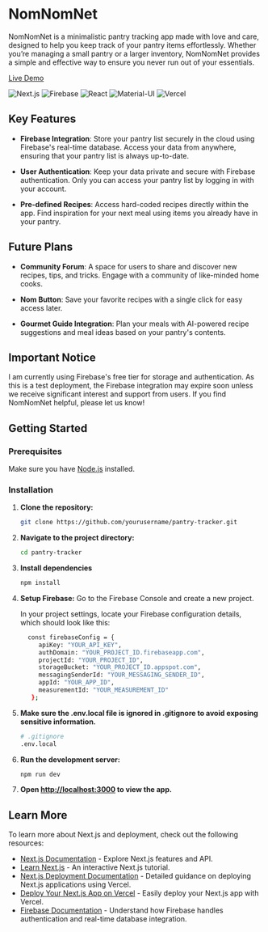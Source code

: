 # NomNomNet

NomNomNet is a minimalistic pantry tracking app made with love and care, designed to help you keep track of your pantry items effortlessly. Whether you’re managing a small pantry or a larger inventory, NomNomNet provides a simple and effective way to ensure you never run out of your essentials.

[Live Demo](https://nomnomnet.vercel.app/)

![Next.js](https://img.shields.io/badge/Next.js-000000?style=for-the-badge&logo=nextdotjs&logoColor=white)
![Firebase](https://img.shields.io/badge/Firebase-FFCA28?style=for-the-badge&logo=firebase&logoColor=white)
![React](https://img.shields.io/badge/React-61DAFB?style=for-the-badge&logo=react&logoColor=white)
![Material-UI](https://img.shields.io/badge/Material--UI-0081CB?style=for-the-badge&logo=mui&logoColor=white)
![Vercel](https://img.shields.io/badge/Vercel-000000?style=for-the-badge&logo=vercel&logoColor=white)

## Key Features

- **Firebase Integration**: Store your pantry list securely in the cloud using Firebase's real-time database. Access your data from anywhere, ensuring that your pantry list is always up-to-date.
  
- **User Authentication**: Keep your data private and secure with Firebase authentication. Only you can access your pantry list by logging in with your account.

- **Pre-defined Recipes**: Access hard-coded recipes directly within the app. Find inspiration for your next meal using items you already have in your pantry.

## Future Plans

- **Community Forum**: A space for users to share and discover new recipes, tips, and tricks. Engage with a community of like-minded home cooks.

- **Nom Button**: Save your favorite recipes with a single click for easy access later.

- **Gourmet Guide Integration**: Plan your meals with AI-powered recipe suggestions and meal ideas based on your pantry's contents.

## Important Notice

I am currently using Firebase's free tier for storage and authentication. As this is a test deployment, the Firebase integration may expire soon unless we receive significant interest and support from users. If you find NomNomNet helpful, please let us know!

## Getting Started

### Prerequisites

Make sure you have [Node.js](https://nodejs.org/) installed.

### Installation

1. **Clone the repository:**

   ```bash
   git clone https://github.com/yourusername/pantry-tracker.git

2. **Navigate to the project directory:**

   ```bash
   cd pantry-tracker

3. **Install dependencies**

   ```bash
   npm install

4. **Setup Firebase:**
   Go to the Firebase Console and create a new project.

    In your project settings, locate your Firebase configuration details, which should look like     this:
   ```bash
     const firebaseConfig = {
        apiKey: "YOUR_API_KEY",
        authDomain: "YOUR_PROJECT_ID.firebaseapp.com",
        projectId: "YOUR_PROJECT_ID",
        storageBucket: "YOUR_PROJECT_ID.appspot.com",
        messagingSenderId: "YOUR_MESSAGING_SENDER_ID",
        appId: "YOUR_APP_ID",
        measurementId: "YOUR_MEASUREMENT_ID"
      };

5. **Make sure the .env.local file is ignored in .gitignore to avoid exposing sensitive information.**
   ```bash
   # .gitignore
   .env.local

6. **Run the development server:**

   ```bash
   npm run dev

7. **Open [http://localhost:3000](http://localhost:3000) to view the app.**


## Learn More

To learn more about Next.js and deployment, check out the following resources:

- [Next.js Documentation](https://nextjs.org/docs) - Explore Next.js features and API.
- [Learn Next.js](https://nextjs.org/learn) - An interactive Next.js tutorial.
- [Next.js Deployment Documentation](https://nextjs.org/docs/deployment) - Detailed guidance on deploying Next.js applications using Vercel.
- [Deploy Your Next.js App on Vercel](https://vercel.com/new?utm_medium=default-template&filter=next.js&utm_source=create-next-app&utm_campaign=create-next-app-readme) - Easily deploy your Next.js app with Vercel.
- [Firebase Documentation](https://firebase.google.com/docs/firestore/manage-databases) - Understand how Firebase handles authentication and real-time database integration.

